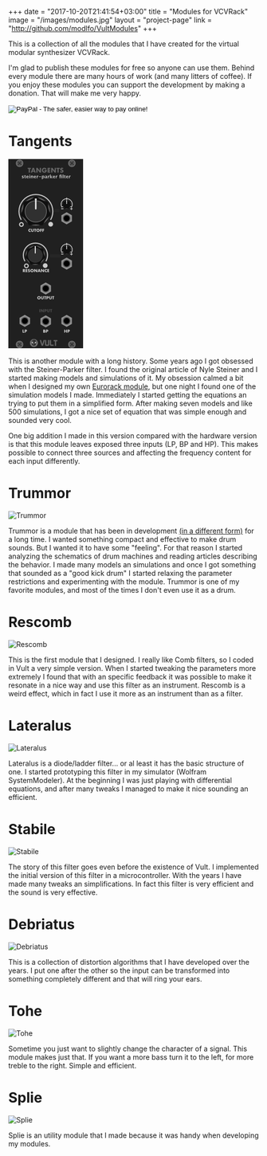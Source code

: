 +++
date = "2017-10-20T21:41:54+03:00"
title = "Modules for VCVRack"
image = "/images/modules.jpg"
layout = "project-page"
link = "http://github.com/modlfo/VultModules"
+++

This is a collection of all the modules that I have created for the virtual modular synthesizer VCVRack.

<!--more-->

I'm glad to publish these modules for free so anyone can use them. Behind every module there are many hours of work (and many litters of coffee). If you enjoy these modules you can support the development by making a donation. That will make me very happy.

<form action="https://www.paypal.com/cgi-bin/webscr" method="post" target="_top">
<input type="hidden" name="cmd" value="_s-xclick">
<input type="hidden" name="hosted_button_id" value="RRMY2QPYEZT2S">
<input type="image" src="https://www.paypalobjects.com/en_US/i/btn/btn_donateCC_LG.gif" border="0" name="submit" alt="PayPal - The safer, easier way to pay online!">
<img alt="" border="0" src="https://www.paypalobjects.com/en_US/i/scr/pixel.gif" width="1" height="1">
</form>

# Tangents
![Tangents](/images/Tangents.png)

This is another module with a long history. Some years ago I got obsessed with the Steiner-Parker filter. I found the original article of Nyle Steiner and I started making models and simulations of it. My obsession calmed a bit when I designed my own [Eurorack module](/projects/vult-analog-steiner-parker/), but one night I found one of the simulation models I made. Immediately I started getting the equations an trying to put them in a simplified form. After making seven models and like 500 simulations, I got a nice set of equation that was simple enough and sounded very cool.

One big addition I made in this version compared with the hardware version is that this module leaves exposed three inputs (LP, BP and HP). This makes possible to connect three sources and affecting the frequency content for each input differently.

# Trummor
![Trummor](https://github.com/modlfo/VultModules/blob/master/images/Trummor-render.png?raw=true)

Trummor is a module that has been in development [(in a different form)](/projects/vult-analog-module/) for a long time. I wanted something compact and effective to make drum sounds. But I wanted it to have some "feeling". For that reason I started analyzing the schematics of drum machines and reading articles describing the behavior. I made many models an simulations and once I got something that sounded as a "good kick drum" I started relaxing the parameter restrictions and experimenting with the module. Trummor is one of my favorite modules, and most of the times I don't even use it as a drum.

# Rescomb

![Rescomb](https://github.com/modlfo/VultModules/blob/master/images/Rescomb-render.png?raw=true)

This is the first module that I designed. I really like Comb filters, so I coded in Vult a very simple version. When I started tweaking the parameters more extremely I found that with an specific feedback it was possible to make it resonate in a nice way and use this filter as an instrument. Rescomb is a weird effect, which in fact I use it more as an instrument than as a filter.

# Lateralus

![Lateralus](https://github.com/modlfo/VultModules/blob/master/images/Lateralus-render.png?raw=true)

Lateralus is a diode/ladder filter... or al least it has the basic structure of one. I started prototyping this filter in my simulator (Wolfram SystemModeler). At the beginning I was just playing with differential equations, and after many tweaks I managed to make it nice sounding an efficient.

# Stabile

![Stabile](https://github.com/modlfo/VultModules/blob/master/images/Stabile-render.png?raw=true)

The story of this filter goes even before the existence of Vult. I implemented the initial version of this filter in a microcontroller. With the years I have made many tweaks an simplifications. In fact this filter is very efficient and the sound is very effective.

# Debriatus
![Debriatus](https://github.com/modlfo/VultModules/blob/master/images/Debriatus-render.png?raw=true)

This is a collection of distortion algorithms that I have developed over the years. I put one after the other so the input can be transformed into something completely different and that will ring your ears.

# Tohe
![Tohe](https://github.com/modlfo/VultModules/blob/master/images/Tohe-render.png?raw=true)

Sometime you just want to slightly change the character of a signal. This module makes just that. If you want a more bass turn it to the left, for more treble to the right. Simple and efficient.

# Splie
![Splie](https://github.com/modlfo/VultModules/blob/master/images/Splie-render.png?raw=true)

Splie is an utility module that I made because it was handy when developing my modules.

